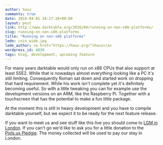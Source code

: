 ```yaml
---
author: houz
comments: true
date: 2016-04-01 18:27:28+00:00
layout: post
link: http://www.darktable.org/2016/04/running-on-non-x86-platforms/
slug: running-on-non-x86-platforms
title: "Running on non-x86 platforms"
lede: coin_wide.jpg
lede_author: <a href="https://houz.org/">houz</a>
wordpress_id: 4030
tags: blog, development, upcoming feature
---
```


For many years darktable would only run on x86 CPUs that also support at least SSE2. While that is nowadays almost everything looking like a PC it's still limiting. Consequently Roman sat down and started work on dropping that hard requirement. While his work isn't complete yet it's definitely becoming useful. So with a little tweaking you can for example use the development versions on an ARM, like the Raspberry Pi. Together with a touchscreen that has the potential to make a fun little package.

At the moment this is still in heavy development and you have to compile darktable yourself, but we expect it to be ready for the next feature release.



If you want to meet us and see stuff like this live you should come to [LGM in London](https://libregraphicsmeeting.org/2016/). If you can't go we'd like to ask you for a little donation to the [Pixls.us Pledgie](https://pledgie.com/campaigns/30905). The money collected will be used to pay our stay in London.
